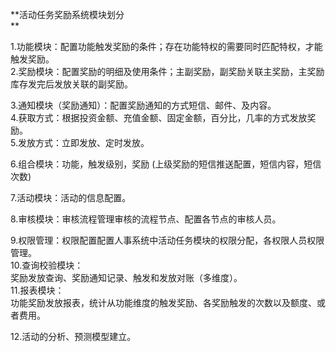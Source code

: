 **活动任务奖励系统模块划分                                
**

1.功能模块：配置功能触发奖励的条件；存在功能特权的需要同时匹配特权，才能触发奖励。  
2.奖励模块：配置奖励的明细及使用条件；主副奖励，副奖励关联主奖励，主奖励库存发完后发放关联的副奖励。

3.通知模块（奖励通知）：配置奖励通知的方式短信、邮件、及内容。  
4.获取方式：根据投资金额、充值金额、固定金额，百分比，几率的方式发放奖励。  
5.发放方式：立即发放、定时发放。

6.组合模块：功能，触发级别，奖励 \(上级奖励的短信推送配置，短信内容，短信次数\)

7.活动模块：活动的信息配置。

8.审核模块：审核流程管理审核的流程节点、配置各节点的审核人员。

9.权限管理：权限配置配置人事系统中活动任务模块的权限分配，各权限人员权限管理。  
10.查询校验模块：  
奖励发放查询、奖励通知记录、触发和发放对账（多维度）。  
11.报表模块：  
功能奖励发放报表，统计从功能维度的触发奖励、各奖励触发的次数以及额度、或者费用。

12.活动的分析、预测模型建立。

